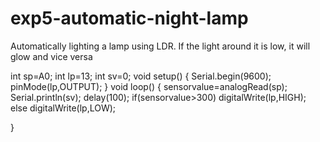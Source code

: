# exp5-automatic-night-lamp
Automatically lighting a lamp using LDR. If the light around it is low, it will glow and vice versa

int sp=A0;
int lp=13;
int sv=0;
void setup()
{
  Serial.begin(9600);
  pinMode(lp,OUTPUT);
}
void loop()
{
  sensorvalue=analogRead(sp);
  Serial.println(sv);
 delay(100);
  if(sensorvalue>300)
    digitalWrite(lp,HIGH);
  else
     digitalWrite(lp,LOW);
    
}
